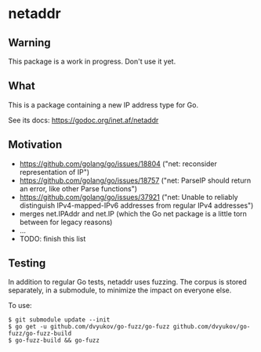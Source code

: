 # netaddr

## Warning

This package is a work in progress. Don't use it yet.

## What

This is a package containing a new IP address type for Go.

See its docs: https://godoc.org/inet.af/netaddr

## Motivation

* https://github.com/golang/go/issues/18804 ("net: reconsider representation of IP")
* https://github.com/golang/go/issues/18757 ("net: ParseIP should return an error, like other Parse functions")
* https://github.com/golang/go/issues/37921 ("net: Unable to reliably distinguish IPv4-mapped-IPv6 addresses from regular IPv4 addresses")
* merges net.IPAddr and net.IP (which the Go net package is a little torn between for legacy reasons)
* ...
* TODO: finish this list

## Testing

In addition to regular Go tests, netaddr uses fuzzing.
The corpus is stored separately, in a submodule,
to minimize the impact on everyone else.

To use:

```
$ git submodule update --init
$ go get -u github.com/dvyukov/go-fuzz/go-fuzz github.com/dvyukov/go-fuzz/go-fuzz-build
$ go-fuzz-build && go-fuzz
```
